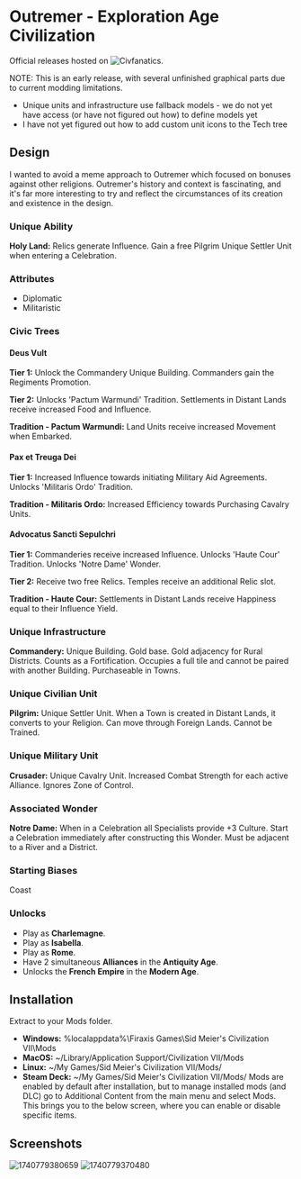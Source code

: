 # Outremer - Exploration Age Civilization
Official releases hosted on ![Civfanatics](https://forums.civfanatics.com/resources/tcs-outremer-exploration.32002/).

NOTE: This is an early release, with several unfinished graphical parts due to current modding limitations.
* Unique units and infrastructure use fallback models - we do not yet have access (or have not figured out how) to define models yet
* I have not yet figured out how to add custom unit icons to the Tech tree

## Design
I wanted to avoid a meme approach to Outremer which focused on bonuses against other religions. Outremer's history and context is fascinating, and it's far more interesting to try and reflect the circumstances of its creation and existence in the design.

### Unique Ability
**Holy Land:** Relics generate Influence. Gain a free Pilgrim Unique Settler Unit when entering a Celebration.

### Attributes
* Diplomatic
* Militaristic

### Civic Trees
#### Deus Vult
**Tier 1:** Unlock the Commandery Unique Building. Commanders gain the Regiments Promotion.

**Tier 2:** Unlocks 'Pactum Warmundi' Tradition. Settlements in Distant Lands receive increased Food and Influence.

**Tradition - Pactum Warmundi:** Land Units receive increased Movement when Embarked.

#### Pax et Treuga Dei
**Tier 1:** Increased Influence towards initiating Military Aid Agreements. Unlocks 'Militaris Ordo' Tradition.

**Tradition - Militaris Ordo:** Increased Efficiency towards Purchasing Cavalry Units.

#### Advocatus Sancti Sepulchri
**Tier 1:** Commanderies receive increased Influence. Unlocks 'Haute Cour' Tradition. Unlocks 'Notre Dame' Wonder.

**Tier 2:** Receive two free Relics. Temples receive an additional Relic slot.

**Tradition - Haute Cour:** Settlements in Distant Lands receive Happiness equal to their Influence Yield.

### Unique Infrastructure
**Commandery:** Unique Building. Gold base. Gold adjacency for Rural Districts. Counts as a Fortification. Occupies a full tile and cannot be paired with another Building. Purchaseable in Towns.

### Unique Civilian Unit
**Pilgrim:** Unique Settler Unit. When a Town is created in Distant Lands, it converts to your Religion. Can move through Foreign Lands. Cannot be Trained.

### Unique Military Unit
**Crusader:** Unique Cavalry Unit. Increased Combat Strength for each active Alliance. Ignores Zone of Control.

### Associated Wonder
**Notre Dame:** When in a Celebration all Specialists provide +3 Culture. Start a Celebration immediately after constructing this Wonder. Must be adjacent to a River and a District.

### Starting Biases
Coast

### Unlocks
* Play as **Charlemagne**.
* Play as **Isabella**.
* Play as **Rome**.
* Have 2 simultaneous **Alliances** in the **Antiquity Age**.
* Unlocks the **French Empire** in the **Modern Age**. 

## Installation
Extract to your Mods folder.
* **Windows:** %localappdata%\Firaxis Games\Sid Meier's Civilization VII\Mods
* **MacOS:** ~/Library/Application Support/Civilization VII/Mods
* **Linux:** ~/My Games/Sid Meier's Civilization VII/Mods/
* **Steam Deck:** ~/My Games/Sid Meier's Civilization VII/Mods/
Mods are enabled by default after installation, but to manage installed mods (and DLC) go to Additional Content from the main menu and select Mods. This brings you to the below screen, where you can enable or disable specific items.

## Screenshots
![1740779380659](https://github.com/user-attachments/assets/4e2bb5a7-eb49-4270-ad78-c3859055c8c6)
![1740779370480](https://github.com/user-attachments/assets/98e1410d-dbb4-436f-97f6-e08a02a0148f)
